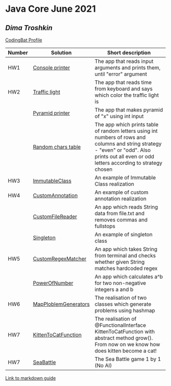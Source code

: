 # Java Core June 2021

## *Dima Troshkin*

[CodingBat Profile](https://codingbat.com/done?user=allzza4279@gmail.com&tag=1424372731)

| Number | Solution  | Short description
| --- | --- | --- |
| HW1 | [Console printer](https://github.com/NikolaevArtem/Java_Core_June_2021/tree/feature/DimaTroshkin/src/main/java/homework_1/) | The app that reads input arguments and prints them, until "error" argument |
| HW2 | [Traffic light](https://github.com/NikolaevArtem/Java_Core_June_2021/tree/feature/DimaTroshkin/src/main/java/homework_2/traffic_light/) | The app that reads time from keyboard and says which color the traffic light is|
| | [Pyramid printer](https://github.com/NikolaevArtem/Java_Core_June_2021/tree/feature/DimaTroshkin/src/main/java/homework_2/homework_2.pyramid_printer/) | The app that makes pyramid of "x" using int input|
| | [Random chars table](https://github.com/NikolaevArtem/Java_Core_June_2021/tree/feature/DimaTroshkin/src/main/java/homework_2/random_chars_table/) | The app which prints table of random letters using int numbers of rows and columns and string strategy - "even" or "odd". Also prints out all even or odd letters according to strategy chosen|
| HW3 | [ImmutableClass](https://github.com/NikolaevArtem/Java_Core_June_2021/tree/feature/DimaTroshkin/src/main/java/homework_3/)| An example of Immutable Class realization |
| HW4 | [CustomAnnotation](https://github.com/NikolaevArtem/Java_Core_June_2021/tree/feature/DimaTroshkin/src/main/java/homework_4/custom_annotation/)| An example of custom annotation realization |
| | [CustomFileReader](https://github.com/NikolaevArtem/Java_Core_June_2021/tree/feature/DimaTroshkin/src/main/java/homework_4/custom_file_reader/)| An app which reads String data from file.txt and removes commas and fullstops |
| | [Singleton](https://github.com/NikolaevArtem/Java_Core_June_2021/tree/feature/DimaTroshkin/src/main/java/homework_4/singleton/)| An example of singleton class |
| HW5 | [CustomRegexMatcher](https://github.com/NikolaevArtem/Java_Core_June_2021/tree/feature/DimaTroshkin/src/main/java/homework_5/custom_regex_matcher/)| An app which takes String from terminal and checks whether given String matches hardcoded regex|
| | [PowerOfNumber](https://github.com/NikolaevArtem/Java_Core_June_2021/tree/feature/DimaTroshkin/src/main/java/homework_5/power_of_number/)| An app which calculates a^b for two non-negative integers a and b |
| HW6 | [MapPloblemGenerators](https://github.com/NikolaevArtem/Java_Core_June_2021/tree/feature/DimaTroshkin/src/main/java/homework_6/)| The realisation of two classes which generate problems using hashmap|
| HW7 | [KittenToCatFunction](https://github.com/NikolaevArtem/Java_Core_June_2021/tree/feature/DimaTroshkin/src/main/java/homework_7/)| The realisation of @FunctionalInterface KittenToCatFunction with abstract method grow(). From now on we know how does kitten become a cat!|
| HW7 | [SeaBattle](https://github.com/NikolaevArtem/Java_Core_June_2021/tree/feature/DimaTroshkin/src/main/java/course_project/)| The Sea Battle game 1 by 1 (No AI) |
[Link to markdown guide](https://github.com/adam-p/markdown-here/wiki/Markdown-Cheatsheet)
